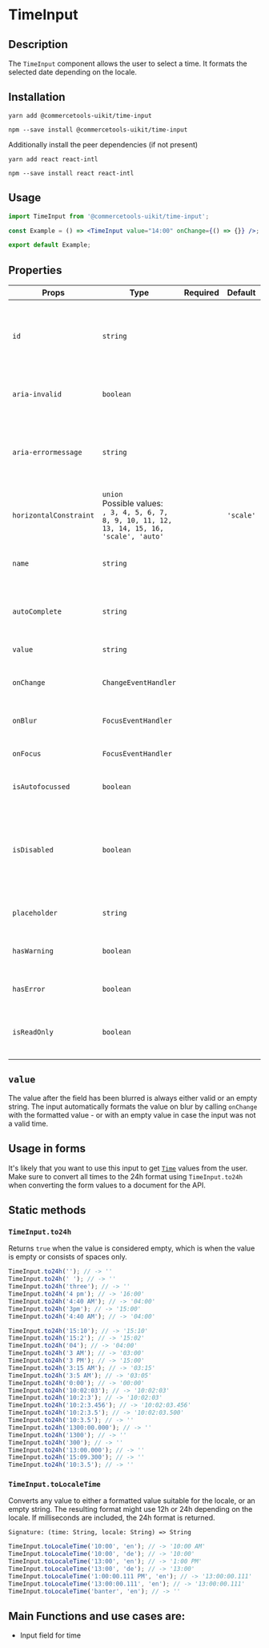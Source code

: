 <!-- THIS IS AN AUTOGENERATED FILE. DO NOT EDIT THIS FILE DIRECTLY. -->
<!-- This file is created by the `yarn generate-readme` script. -->

# TimeInput

## Description

The `TimeInput` component allows the user to select a time.
It formats the selected date depending on the locale.

## Installation

```
yarn add @commercetools-uikit/time-input
```

```
npm --save install @commercetools-uikit/time-input
```

Additionally install the peer dependencies (if not present)

```
yarn add react react-intl
```

```
npm --save install react react-intl
```

## Usage

```jsx
import TimeInput from '@commercetools-uikit/time-input';

const Example = () => <TimeInput value="14:00" onChange={() => {}} />;

export default Example;
```

## Properties

| Props                  | Type                                                                                                  | Required | Default   | Description                                                                                    |
| ---------------------- | ----------------------------------------------------------------------------------------------------- | :------: | --------- | ---------------------------------------------------------------------------------------------- |
| `id`                   | `string`                                                                                              |          |           | Used as HTML id property. An id is auto-generated when it is not specified.                    |
| `aria-invalid`         | `boolean`                                                                                             |          |           | Indicate if the value entered in the input is invalid.                                         |
| `aria-errormessage`    | `string`                                                                                              |          |           | HTML ID of an element containing an error message related to the input.                        |
| `horizontalConstraint` | `union`<br/>Possible values:<br/>`, 3, 4, 5, 6, 7, 8, 9, 10, 11, 12, 13, 14, 15, 16, 'scale', 'auto'` |          | `'scale'` | Horizontal size limit of the input fields.                                                     |
| `name`                 | `string`                                                                                              |          |           | Used as HTML name of the input component.                                                      |
| `autoComplete`         | `string`                                                                                              |          |           | Used as HTML autocomplete of the input component.                                              |
| `value`                | `string`                                                                                              |          |           | Value of the input                                                                             |
| `onChange`             | `ChangeEventHandler`                                                                                  |          |           | Called with an event holding the new value.                                                    |
| `onBlur`               | `FocusEventHandler`                                                                                   |          |           | Called when input is blurred                                                                   |
| `onFocus`              | `FocusEventHandler`                                                                                   |          |           | Called when input is focused                                                                   |
| `isAutofocussed`       | `boolean`                                                                                             |          |           | Focus the input on initial render                                                              |
| `isDisabled`           | `boolean`                                                                                             |          |           | Indicates that the input cannot be modified (e.g not authorized, or changes currently saving). |
| `placeholder`          | `string`                                                                                              |          |           | Placeholder text for the input                                                                 |
| `hasWarning`           | `boolean`                                                                                             |          |           | Indicates the input field has a warning                                                        |
| `hasError`             | `boolean`                                                                                             |          |           | Indicates if the input has invalid values                                                      |
| `isReadOnly`           | `boolean`                                                                                             |          |           | Indicates that the field is displaying read-only content                                       |

## `value`

The value after the field has been blurred is always either valid or an empty string. The input automatically formats the value on blur by calling `onChange` with the formatted value - or with an empty value in case the input was not a valid time.

## Usage in forms

It's likely that you want to use this input to get [`Time`](https://docs.commercetools.com/http-api-types#time) values from the user. Make sure to convert all times to the 24h format using `TimeInput.to24h` when converting the form values to a document for the API.

## Static methods

### `TimeInput.to24h`

Returns `true` when the value is considered empty, which is when the value is empty or consists of spaces only.

```js
TimeInput.to24h(''); // -> ''
TimeInput.to24h(' '); // -> ''
TimeInput.to24h('three'); // -> ''
TimeInput.to24h('4 pm'); // -> '16:00'
TimeInput.to24h('4:40 AM'); // -> '04:00'
TimeInput.to24h('3pm'); // -> '15:00'
TimeInput.to24h('4:40 AM'); // -> '04:00'

TimeInput.to24h('15:10'); // -> '15:10'
TimeInput.to24h('15:2'); // -> '15:02'
TimeInput.to24h('04'); // -> '04:00'
TimeInput.to24h('3 AM'); // -> '03:00'
TimeInput.to24h('3 PM'); // -> '15:00'
TimeInput.to24h('3:15 AM'); // -> '03:15'
TimeInput.to24h('3:5 AM'); // -> '03:05'
TimeInput.to24h('0:00'); // -> '00:00'
TimeInput.to24h('10:02:03'); // -> '10:02:03'
TimeInput.to24h('10:2:3'); // -> '10:02:03'
TimeInput.to24h('10:2:3.456'); // -> '10:02:03.456'
TimeInput.to24h('10:2:3.5'); // -> '10:02:03.500'
TimeInput.to24h('10:3.5'); // -> ''
TimeInput.to24h('1300:00.000'); // -> ''
TimeInput.to24h('1300'); // -> ''
TimeInput.to24h('300'); // -> ''
TimeInput.to24h('13:00.000'); // -> ''
TimeInput.to24h('15:09.300'); // -> ''
TimeInput.to24h('10:3.5'); // -> ''
```

### `TimeInput.toLocaleTime`

Converts any value to either a formatted value suitable for the locale, or an empty string. The resulting format might use 12h or 24h depending on the locale. If milliseconds are included, the 24h format is returned.

```
Signature: (time: String, locale: String) => String
```

```js
TimeInput.toLocaleTime('10:00', 'en'); // -> '10:00 AM'
TimeInput.toLocaleTime('10:00', 'de'); // -> '10:00'
TimeInput.toLocaleTime('13:00', 'en'); // -> '1:00 PM'
TimeInput.toLocaleTime('13:00', 'de'); // -> '13:00'
TimeInput.toLocaleTime('1:00:00.111 PM', 'en'); // -> '13:00:00.111'
TimeInput.toLocaleTime('13:00:00.111', 'en'); // -> '13:00:00.111'
TimeInput.toLocaleTime('banter', 'en'); // -> ''
```

## Main Functions and use cases are:

- Input field for time
